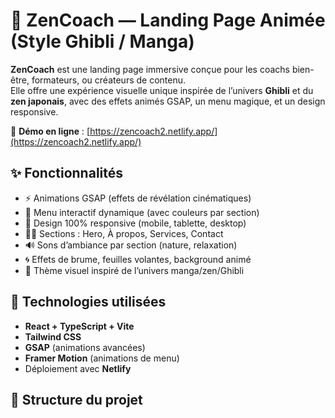 # 🌿 ZenCoach — Landing Page Animée (Style Ghibli / Manga)

**ZenCoach** est une landing page immersive conçue pour les coachs bien-être, formateurs, ou créateurs de contenu.  
Elle offre une expérience visuelle unique inspirée de l’univers **Ghibli** et du **zen japonais**, avec des effets animés GSAP, un menu magique, et un design responsive.

🔗 **Démo en ligne** : [https://zencoach2.netlify.app/](https://zencoach2.netlify.app/)

## ✨ Fonctionnalités

- ⚡️ Animations GSAP (effets de révélation cinématiques)
- 🎨 Menu interactif dynamique (avec couleurs par section)
- 📱 Design 100% responsive (mobile, tablette, desktop)
- 🧘‍♂️ Sections : Hero, À propos, Services, Contact
- 🔊 Sons d’ambiance par section (nature, relaxation)
- 🌀 Effets de brume, feuilles volantes, background animé
- 🌙 Thème visuel inspiré de l’univers manga/zen/Ghibli

## 🧱 Technologies utilisées

- **React + TypeScript + Vite**
- **Tailwind CSS**
- **GSAP** (animations avancées)
- **Framer Motion** (animations de menu)
- Déploiement avec **Netlify**

## 📁 Structure du projet

